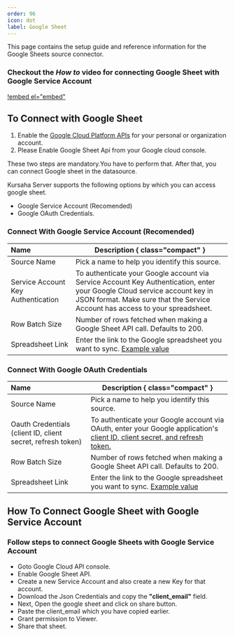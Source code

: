 ```yaml
---
order: 96
icon: dot
label: Google Sheet
---
```


This page contains the setup guide and reference information for the Google Sheets source connector.

### Checkout the _How to_ video for connecting Google Sheet with Google Service Account

[!embed el="embed"](https://youtu.be/Ozzf0u2Chwc)

## To Connect with Google Sheet

1. Enable the [Google Cloud Platform APIs](https://support.google.com/googleapi/answer/6158841?hl=en) for your personal or organization account.
2. Please Enable Google Sheet Api from your Google cloud console.

These two steps are mandatory.You have to perform that. After that, you can connect Google sheet in the datasource.

Kursaha Server supports the following options by which you can access google sheet.

- Google Service Account (Recomended)
- Google OAuth Credentials.

### Connect With Google Service Account (Recomended)

| Name                               | Description { class="compact" }                                                                                                                                                                            |
| :--------------------------------- | ---------------------------------------------------------------------------------------------------------------------------------------------------------------------------------------------------------- |
| Source Name                        | Pick a name to help you identify this source.                                                                                                                                                              |
| Service Account Key Authentication | To authenticate your Google account via Service Account Key Authentication, enter your Google Cloud service account key in JSON format. Make sure that the Service Account has access to your spreadsheet. |
| Row Batch Size                     | Number of rows fetched when making a Google Sheet API call. Defaults to 200.                                                                                                                               |
| Spreadsheet Link                   | Enter the link to the Google spreadsheet you want to sync. [Example value](https://developers.google.com/sheets/api/guides/concepts)                                                                       |

### Connect With Google OAuth Credentials

| Name                                                        | Description { class="compact" }                                                                                                                                                        |
| :---------------------------------------------------------- | -------------------------------------------------------------------------------------------------------------------------------------------------------------------------------------- |
| Source Name                                                 | Pick a name to help you identify this source.                                                                                                                                          |
| Oauth Credentials (client ID, client secret, refresh token) | To authenticate your Google account via OAuth, enter your Google application's [client ID, client secret, and refresh token.](https://developers.google.com/identity/protocols/oauth2) |
| Row Batch Size                                              | Number of rows fetched when making a Google Sheet API call. Defaults to 200.                                                                                                           |
| Spreadsheet Link                                            | Enter the link to the Google spreadsheet you want to sync. [Example value](https://developers.google.com/sheets/api/guides/concepts)                                                   |

## How To Connect Google Sheet with Google Service Account

### Follow steps to connect Google Sheets with Google Service Account

- Goto Google Cloud API console.
- Enable Google Sheet API.
- Create a new Service Account and also create a new Key for that account.
- Download the Json Credentials and copy the **"client_email"** field.
- Next, Open the google sheet and click on share button.
- Paste the client_email which you have copied earlier.
- Grant permission to Viewer.
- Share that sheet.
